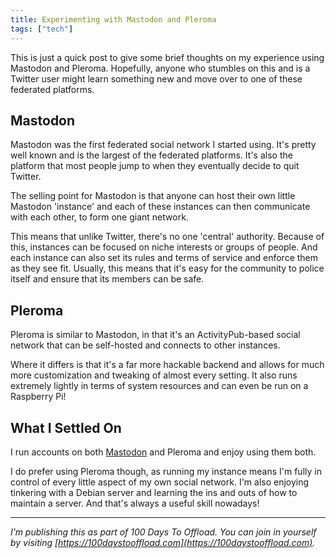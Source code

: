```yaml
---
title: Experimenting with Mastodon and Pleroma
tags: ["tech"]
---
```

This is just a quick post to give some brief thoughts on my experience using Mastodon and Pleroma. Hopefully, anyone who stumbles on this and is a Twitter user might learn something new and move over to one of these federated platforms.

## Mastodon
Mastodon was the first federated social network I started using. It's pretty well known and is the largest of the federated platforms. It's also the platform that most people jump to when they eventually decide to quit Twitter.

The selling point for Mastodon is that anyone can host their own little Mastodon 'instance' and each of these instances can then communicate with each other, to form one giant network.

This means that unlike Twitter, there's no one 'central' authority. Because of this, instances can be focused on niche interests or groups of people. And each instance can also set its rules and terms of service and enforce them as they see fit. Usually, this means that it's easy for the community to police itself and ensure that its members can be safe.

## Pleroma
Pleroma is similar to Mastodon, in that it's an ActivityPub-based social network that can be self-hosted and connects to other instances.

Where it differs is that it's a far more hackable backend and allows for much more customization and tweaking of almost every setting. It also runs extremely lightly in terms of system resources and can even be run on a Raspberry Pi!

## What I Settled On
I run accounts on both [Mastodon](https://social.lol/@terrance) and Pleroma and enjoy using them both.

I do prefer using Pleroma though, as running my instance means I'm fully in control of every little aspect of my own social network. I'm also enjoying tinkering with a Debian server and learning the ins and outs of how to maintain a server. And that's always a useful skill nowadays!

-----

*I’m publishing this as part of 100 Days To Offload. You can join in yourself by visiting [https://100daystooffload.com](https://100daystooffload.com).*

